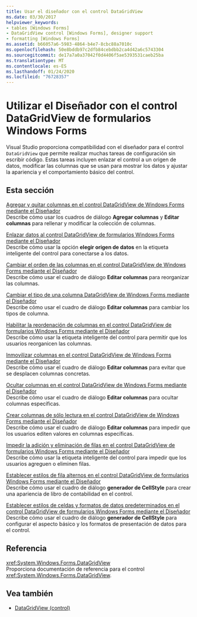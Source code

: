 ```yaml
---
title: Usar el diseñador con el control DataGridView
ms.date: 03/30/2017
helpviewer_keywords:
- tables [Windows Forms]
- DataGridView control [Windows Forms], designer support
- formatting [Windows Forms]
ms.assetid: b66057a6-5983-4864-b4e7-8cbc88a7010c
ms.openlocfilehash: 50e8bddb97c2dfb84cebdbb2ca4d42a6c5743304
ms.sourcegitcommit: de17a7a0a37042f0d4406f5ae5393531caeb25ba
ms.translationtype: MT
ms.contentlocale: es-ES
ms.lasthandoff: 01/24/2020
ms.locfileid: "76728357"
---
```

# <a name="using-the-designer-with-the-windows-forms-datagridview-control"></a>Utilizar el Diseñador con el control DataGridView de formularios Windows Forms
Visual Studio proporciona compatibilidad con el diseñador para el control `DataGridView` que permite realizar muchas tareas de configuración sin escribir código. Estas tareas incluyen enlazar el control a un origen de datos, modificar las columnas que se usan para mostrar los datos y ajustar la apariencia y el comportamiento básico del control.  
  
## <a name="in-this-section"></a>Esta sección  
 [Agregar y quitar columnas en el control DataGridView de Windows Forms mediante el Diseñador](add-and-remove-columns-in-the-datagrid-using-the-designer.md)  
 Describe cómo usar los cuadros de diálogo **Agregar columnas** y **Editar columnas** para rellenar y modificar la colección de columnas.  
  
 [Enlazar datos al control DataGridView de formularios Windows Forms mediante el Diseñador](bind-data-to-the-datagrid-using-the-designer.md)  
 Describe cómo usar la opción **elegir origen de datos** en la etiqueta inteligente del control para conectarse a los datos.  
  
 [Cambiar el orden de las columnas en el control DataGridView de Windows Forms mediante el Diseñador](change-the-order-of-columns-in-the-datagrid-using-the-designer.md)  
 Describe cómo usar el cuadro de diálogo **Editar columnas** para reorganizar las columnas.  
  
 [Cambiar el tipo de una columna DataGridView de Windows Forms mediante el Diseñador](change-the-type-of-a-wf-datagridview-column-using-the-designer.md)  
 Describe cómo usar el cuadro de diálogo **Editar columnas** para cambiar los tipos de columna.  
  
 [Habilitar la reordenación de columnas en el control DataGridView de formularios Windows Forms mediante el Diseñador](enable-column-reordering-in-the-datagrid-using-the-designer.md)  
 Describe cómo usar la etiqueta inteligente del control para permitir que los usuarios reorganicen las columnas.  
  
 [Inmovilizar columnas en el control DataGridView de Windows Forms mediante el Diseñador](freeze-columns-in-the-datagrid-using-the-designer.md)  
 Describe cómo usar el cuadro de diálogo **Editar columnas** para evitar que se desplacen columnas concretas.  
  
 [Ocultar columnas en el control DataGridView de Windows Forms mediante el Diseñador](hide-columns-in-the-datagrid-using-the-designer.md)  
 Describe cómo usar el cuadro de diálogo **Editar columnas** para ocultar columnas específicas.  
  
 [Crear columnas de sólo lectura en el control DataGridView de Windows Forms mediante el Diseñador](make-columns-read-only-in-the-datagrid-using-the-designer.md)  
 Describe cómo usar el cuadro de diálogo **Editar columnas** para impedir que los usuarios editen valores en columnas específicas.  
  
 [Impedir la adición y eliminación de filas en el control DataGridView de formularios Windows Forms mediante el Diseñador](prevent-row-addition-and-deletion-in-the-datagrid-using-the-designer.md)  
 Describe cómo usar la etiqueta inteligente del control para impedir que los usuarios agreguen o eliminen filas.  
  
 [Establecer estilos de fila alternos en el control DataGridView de formularios Windows Forms mediante el Diseñador](set-alternating-row-styles-for-the-datagrid-using-the-designer.md)  
 Describe cómo usar el cuadro de diálogo **generador de CellStyle** para crear una apariencia de libro de contabilidad en el control.  
  
 [Establecer estilos de celdas y formatos de datos predeterminados en el control DataGridView de formularios Windows Forms mediante el Diseñador](default-cell-styles-datagridview.md)  
 Describe cómo usar el cuadro de diálogo **generador de CellStyle** para configurar el aspecto básico y los formatos de presentación de datos para el control.  
  
## <a name="reference"></a>Referencia  
 <xref:System.Windows.Forms.DataGridView>  
 Proporciona documentación de referencia para el control <xref:System.Windows.Forms.DataGridView>.  
  
## <a name="see-also"></a>Vea también

- [DataGridView (control)](datagridview-control-windows-forms.md)
